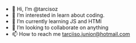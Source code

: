 - 👋 Hi, I’m @tarcisoz
- 👀 I’m interested in learn about coding. 
- 🌱 I’m currently learning JS and HTMl
- 💞️ I’m looking to collaborate on anything
- 📫 How to reach me tarciiso.junior@hotmail.com

<!---
tarcisoz/tarcisoz is a ✨ special ✨ repository because its `README.md` (this file) appears on your GitHub profile.
You can click the Preview link to take a look at your changes.
--->

